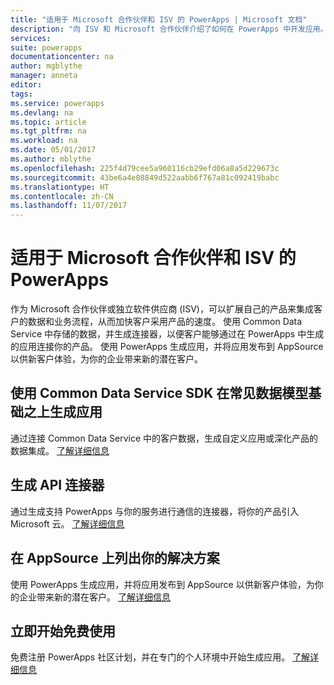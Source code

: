 ```yaml
---
title: "适用于 Microsoft 合作伙伴和 ISV 的 PowerApps | Microsoft 文档"
description: "向 ISV 和 Microsoft 合作伙伴介绍了如何在 PowerApps 中开发应用。"
services: 
suite: powerapps
documentationcenter: na
author: mgblythe
manager: anneta
editor: 
tags: 
ms.service: powerapps
ms.devlang: na
ms.topic: article
ms.tgt_pltfrm: na
ms.workload: na
ms.date: 05/01/2017
ms.author: mblythe
ms.openlocfilehash: 225f4d79cee5a960116cb29efd06a8a5d229673c
ms.sourcegitcommit: 43be6a4e08849d522aabb6f767a81c092419babc
ms.translationtype: HT
ms.contentlocale: zh-CN
ms.lasthandoff: 11/07/2017
---
```

# <a name="powerapps-for-microsoft-partners-and-isvs"></a>适用于 Microsoft 合作伙伴和 ISV 的 PowerApps
作为 Microsoft 合作伙伴或独立软件供应商 (ISV)，可以扩展自己的产品来集成客户的数据和业务流程，从而加快客户采用产品的速度。 使用 Common Data Service 中存储的数据，并生成连接器，以便客户能够通过在 PowerApps 中生成的应用连接你的产品。 使用 PowerApps 生成应用，并将应用发布到 AppSource 以供新客户体验，为你的企业带来新的潜在客户。

## <a name="build-apps-on-the-common-data-model-using-the-common-data-service-sdk"></a>使用 Common Data Service SDK 在常见数据模型基础之上生成应用
通过连接 Common Data Service 中的客户数据，生成自定义应用或深化产品的数据集成。 [了解详细信息](https://aka.ms/eek20s)

## <a name="build-an-api-connector"></a>生成 API 连接器
通过生成支持 PowerApps 与你的服务进行通信的连接器，将你的产品引入 Microsoft 云。 [了解详细信息](api-connector-overview.md)

## <a name="list-your-solution-on-appsource"></a>在 AppSource 上列出你的解决方案
使用 PowerApps 生成应用，并将应用发布到 AppSource 以供新客户体验，为你的企业带来新的潜在客户。 [了解详细信息](dev-appsource-test-drive.md)

## <a name="get-started-today-for-free"></a>立即开始免费使用
免费注册 PowerApps 社区计划，并在专门的个人环境中开始生成应用。 [了解详细信息](dev-community-plan.md)

